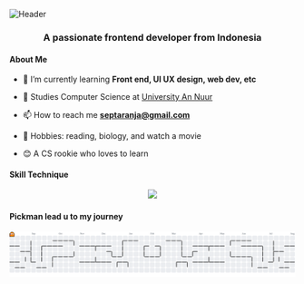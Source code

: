 ![Header](img/github-header-image.png)

<h3 align="center">A passionate frontend developer from Indonesia</h3>

<h4>About Me</h4>

- 🌱 I’m currently learning **Front end, UI UX design, web dev, etc**

- 🏫 Studies Computer Science at <a href="https://unan.ac.id/" alt="_blank">University An Nuur</a>

- 📫 How to reach me **septaranja@gmail.com**
  
- 🧾 Hobbies: reading, biology, and watch a movie
  
- 😊 A CS rookie who loves to learn




<p align="left">
</p>

<h4 align="left">Skill Technique</h4>
<p align="center">
  <a href="https://skillicons.dev">
    <img src="https://skillicons.dev/icons?i=html,css,js,py,vscode,git,figma,github,tailwind,=" />
  </a>
</p>



<h4>Pickman lead u to my journey</h4>

<picture>
  <source media="(prefers-color-scheme: dark)" srcset="https://raw.githubusercontent.com/anjarnegara/anjarnegara/output/pacman-contribution-graph-dark.svg">
  <source media="(prefers-color-scheme: light)" srcset="https://raw.githubusercontent.com/anjarnegara/anjarnegara/output/pacman-contribution-graph.svg">
  <img alt="pacman contribution graph" src="https://raw.githubusercontent.com/anjarnegara/anjarnegara/output/pacman-contribution-graph.svg">
</picture>

###

